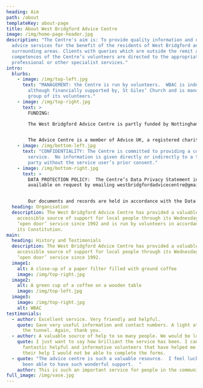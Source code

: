 ```yaml
---
heading: Aim
path: /about
templateKey: about-page
title: About West Bridgford Advice Centre
image: /img/home-page-header.jpg
description: "The Centre's aim is: To provide quality information and other
  advice services for the benefit of the residents of West Bridgford and
  surrounding areas. Clients with queries which are outside the remit and
  competences of the Centre’s volunteers are directed to the appropriate
  professional or other specialist services."
intro:
  blurbs:
    - image: /img/top-left.jpg
      text: "MANAGEMENT: the Centre is run by volunteers.  WBAC is independent of,
        although financially supported by, St Giles’ Church and is managed by a
        group of its volunteers."
    - image: /img/top-right.jpg
      text: >
        FUNDING:

        The West Bridgford Advice Centre is partly funded by Nottinghamshire County Council and also receives occasional charitable donations.  The Centre gratefully acknowledges the support of Rothera Bray in providing legal advice, and St. Giles Church in providing accommodation and office support.


        The Advice Centre is a member of Advice UK, a registered charity supporting the UK's largest network of independent advice services.
    - image: /img/bottom-left.jpg
      text: "CONFIDENTIALITY: The Centre is committed to providing a confidential
        service.  No information is given directly or indirectly to a third
        party without the service user’s prior consent."
    - image: /img/bottom-right.jpg
      text: >
        DATA PROTECTION POLICY:  The Centre’s Data Privacy Statement in full is
        available on request by emailing westbridgfordadvicecentre@gmail.com


        Our documents and records are held in accordance with the Data Protection Act 1998 and the General Data Protection Regulation of 2018.
  heading: Organisation
  description: The West Bridgford Advice Centre has provided a valuable and
    accessible source of support for local people through its Wednesday morning
    ‘open door’ service since 1992 and is run by volunteers in accordance with
    its Constitution.
main:
  heading: History and Testimonials
  description: The West Bridgford Advice Centre has provided a valuable and
    accessible source of support for local people through its Wednesday morning
    ‘open door’ service since 1992.
  image1:
    alt: A close-up of a paper filter filled with ground coffee
    image: /img/top-right.jpg
  image2:
    alt: A green cup of a coffee on a wooden table
    image: /img/top-left.jpg
  image3:
    image: /img/top-right.jpg
    alt: WBAC
testimonials:
  - author: Excellent service. Very friendly and helpful.
    quote: Gave very useful information and contact numbers. A light at the end of
      the tunnel. Again, thank you.
  - author: A valuable source of help to so many people. We would be lost without it.
    quote: I just want to say how brilliant the service has been. I cannot fault the
      fantastic helpful and informative volunteers that have helped me. Without
      their help I would not be able to complete the forms.
  - quote: "The advice centre is such a valuable resource.  I feel lucky that I have
      been able to have such wonderful support.  "
    author: This is such an important service for people in the community.
full_image: /img/vase.jpg
---
```

